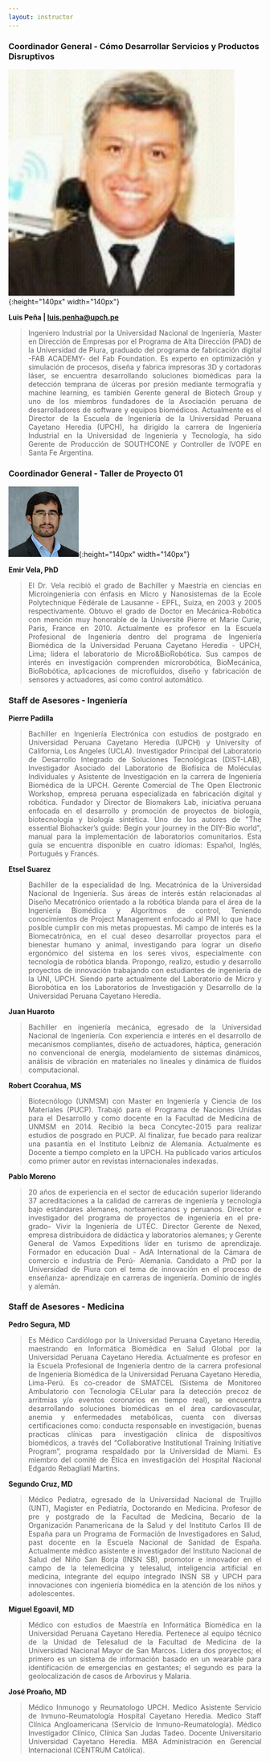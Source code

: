 ```yaml
---
layout: instructor
---
```

### Coordinador General - Cómo Desarrollar Servicios y Productos Disruptivos
![Alt text](/instructors/luis_pena.jpg){:height="140px" width="140px"}

**Luis Peña | luis.penha@upch.pe**
><div style="text-align: justify">Ingeniero Industrial por la Universidad Nacional de Ingeniería, Master en Dirección de Empresas por el Programa de Alta Dirección (PAD) de la Universidad de Piura, graduado del programa de fabricación digital -FAB ACADEMY- del Fab Foundation. Es experto en optimización y simulación de procesos, diseña y fabrica impresoras 3D y cortadoras láser, se encuentra desarrollando soluciones biomédicas para la detección temprana de úlceras por presión mediante termografía y machine learning, es también Gerente general de Biotech Group y uno de los miembros fundadores de la Asociación peruana de desarrolladores de software y equipos biomédicos. Actualmente es el Director de la Escuela de Ingeniería de la Universidad Peruana Cayetano Heredia (UPCH), ha dirigido la carrera de Ingeniería Industrial en la Universidad de Ingeniería y Tecnología, ha sido Gerente de Producción de SOUTHCONE y Controller de IVOPE en Santa Fe Argentina.</div> 

### Coordinador General - Taller de Proyecto 01
![Alt text](/instructors/emir_vela.png){:height="140px" width="140px"}

**Emir Vela, PhD**
><div style="text-align: justify">El Dr. Vela recibió el grado de Bachiller y Maestría en ciencias en Microingeniería con énfasis en Micro y Nanosistemas de la Ecole Polytechnique Fédérale de Lausanne - EPFL, Suiza, en 2003 y 2005 respectivamente. Obtuvo el grado de Doctor en Mecánica-Robótica con mención muy honorable de la Université Pierre et Marie Curie, Paris, France en 2010. Actualmente es profesor en la Escuela Profesional de Ingeniería dentro del programa de Ingeniería Biomédica de la Universidad Peruana Cayetano Heredia - UPCH, Lima; lidera el laboratorio de Micro&BioRobótica.   Sus campos de interés en investigación comprenden microrobótica, BioMecánica, BioRobótica, aplicaciones de microfluidos, diseño y fabricación de sensores y actuadores, así como control automático.</div>

### Staff de Asesores - Ingeniería

**Pierre Padilla**
><div style="text-align: justify">Bachiller en Ingeniería Electrónica con estudios de postgrado en Universidad Peruana Cayetano Heredia (UPCH) y University of California, Los Angeles (UCLA). Investigador Principal del Laboratorio de Desarrollo Integrado de Soluciones Tecnológicas (DIST-LAB), Investigador Asociado del Laboratorio de Biofísica de Moléculas Individuales y Asistente de Investigación en la carrera de Ingeniería Biomédica de la UPCH. Gerente Comercial de The Open Electronic Workshop, empresa peruana especializada en fabricación digital y robótica. Fundador y Director de Biomakers Lab, iniciativa peruana enfocada en el desarrollo y promoción de proyectos de biología, biotecnología y biología sintética. Uno de los autores de "The essential Biohacker’s guide: Begin your journey in the DIY-Bio world", manual para la implementación de laboratorios comunitarios. Esta guía se encuentra disponible en cuatro idiomas: Español, Inglés, Portugués y Francés.</div>

**Etsel Suarez**
><div style="text-align: justify">Bachiller de la especialidad de Ing. Mecatrónica de la Universidad Nacional de Ingeniería. Sus áreas de interés están relacionadas al Diseño Mecatrónico orientado a la robótica blanda para el área de la Ingeniería Biomédica y Algoritmos de control, Teniendo conocimientos de Project Management enfocado al PMI lo que hace posible cumplir con mis metas propuestas. Mi campo de interés es la Biomecatrónica, en el cual deseo desarrollar proyectos para el bienestar humano y animal, investigando para lograr un diseño ergonómico del sistema en los seres vivos, especialmente con tecnología de robótica blanda. Propongo, realizo, estudio y desarrollo proyectos de innovación trabajando con estudiantes de ingeniería de la UNI, UPCH. Siendo parte actualmente del Laboratorio de Micro y Biorobótica en los Laboratorios de Investigación y Desarrollo de la Universidad Peruana Cayetano Heredia.</div>

**Juan Huaroto**
><div style="text-align: justify">Bachiller en ingeniería mecánica, egresado de la Universidad Nacional de Ingeniería. Con experiencia e interés en el desarrollo de mecanismos compliantes, diseño de actuadores, háptica, generación no convencional de energía, modelamiento de sistemas dinámicos, análisis de vibración en materiales no lineales y dinámica de fluidos computacional.</div>

**Robert Ccorahua, MS**
><div style="text-align: justify">Biotecnólogo (UNMSM) con Master en Ingeniería y Ciencia de los Materiales (PUCP). Trabajó para el Programa de Naciones Unidas para el Desarrollo y como docente en la Facultad de Medicina de UNMSM en 2014. Recibió la beca Concytec-2015 para realizar estudios de posgrado en PUCP. Al finalizar, fue becado para realizar una pasantía en el Instituto Leibniz de Alemania. Actualmente es Docente a tiempo completo en la UPCH. Ha publicado varios artículos como primer autor en revistas internacionales indexadas.</div>

**Pablo Moreno**
><div style="text-align: justify">20 años de experiencia en el sector de educación superior liderando 37 acreditaciones a la calidad de carreras de ingeniería y tecnología bajo estándares alemanes, norteamericanos y peruanos. Director e investigador del programa de proyectos de ingeniería en el pre- grado- Vivir la Ingeniería de UTEC. Director Gerente de Nexed, empresa distribuidora de didáctica y laboratorios alemanes; y Gerente General de Vamos Expeditions líder en turismo de aprendizaje. Formador en educación Dual - AdA International de la Cámara de comercio e industria de Perú- Alemania. Candidato a PhD por la Universidad de Piura con el tema de innovación en el proceso de enseñanza- aprendizaje en carreras de ingeniería. Dominio de inglés y alemán.</div>

### Staff de Asesores - Medicina

**Pedro Segura, MD**
><div style="text-align: justify">Es Médico Cardiólogo por la Universidad Peruana Cayetano Heredia, maestrando en Informática Biomédica en Salud Global por la Universidad Peruana Cayetano Heredia. Actualmente es profesor en la Escuela Profesional de Ingeniería dentro de la carrera profesional de Ingeniería Biomédica de la Universidad Peruana Cayetano Heredia, Lima-Perú. Es co-creador de SMATCEL (Sistema de Monitoreo Ambulatorio con Tecnología CELular para la detección precoz de arritmias y/o eventos coronarios en tiempo real), se encuentra desarrollando soluciones biomédicas en el área cardiovascular, anemia y enfermedades metabólicas, cuenta con diversas certificaciones como: conducta responsable en investigación, buenas practicas clínicas para investigación clínica de dispositivos biomédicos, a través del “Collaborative Institutional Training Initiative Program”, programa respaldado por la Universidad de Miami. Es miembro del comité de Ética en investigación del Hospital Nacional Edgardo Rebagliati Martins.</div>

**Segundo Cruz, MD**
><div style="text-align: justify">Médico Pediatra,  egresado de la Universidad Nacional de Trujillo (UNT),  Magister en Pediatría, Doctorando en Medicina. Profesor de pre y postgrado de la Facultad de Medicina,  Becario de la Organización Panamericana de la Salud y del Instituto Carlos III de España para un Programa de Formación de Investigadores en Salud, past docente en la Escuela Nacional de Sanidad de España. Actualmente médico asistente e investigador del Instituto Nacional de Salud del Niño San Borja (INSN SB), promotor e innovador en el campo de la telemedicina y telesalud, inteligencia artificial en medicina, integrante del equipo integrado INSN SB y UPCH para innovaciones con ingeniería biomédica en la atención de los niños y adolescentes.</div>

**Miguel Egoavil, MD**
><div style="text-align: justify">Médico con estudios de Maestría en Informática Biomédica en la Universidad Peruana Cayetano Heredia. Pertenece al equipo técnico de la Unidad de Telesalud de la Facultad de Medicina de la Universidad Nacional Mayor de San Marcos. Lidera dos proyectos; el primero es un sistema de información basado en un wearable para identificación de emergencias en gestantes; el segundo es para la geolocalización de casos de Arbovirus y Malaria.</div>

**José Proaño, MD**
><div style="text-align: justify">Médico Inmunogo y Reumatologo UPCH. Medico Asistente Servicio de Inmuno-Reumatología Hospital Cayetano Heredia. Medico Staff Clínica Angloamericana (Servicio de Inmuno-Reumatología). Médico Investigador Clínico, Clínica San Judas Tadeo. Docente Universitario Universidad Cayetano Heredia. MBA Administración en Gerencial Internacional (CENTRUM Católica).</div>

